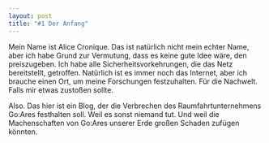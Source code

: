 ```yaml
---
layout: post
title: "#1 Der Anfang"
---
```


Mein Name ist Alice Cronique. Das ist natürlich nicht mein echter Name, aber ich habe Grund zur Vermutung, dass es keine gute Idee wäre, den preiszugeben.
Ich habe alle Sicherheitsvorkehrungen, die das Netz bereitstellt, getroffen. Natürlich ist es immer noch das Internet, aber ich brauche einen Ort, um meine Forschungen festzuhalten. Für die Nachwelt. Falls mir etwas zustoßen sollte.

Also. Das hier ist ein Blog, der die Verbrechen des Raumfahrtunternehmens Go:Ares festhalten soll. Weil es sonst niemand tut. Und weil die Machenschaften von Go:Ares unserer Erde großen Schaden zufügen könnten.
